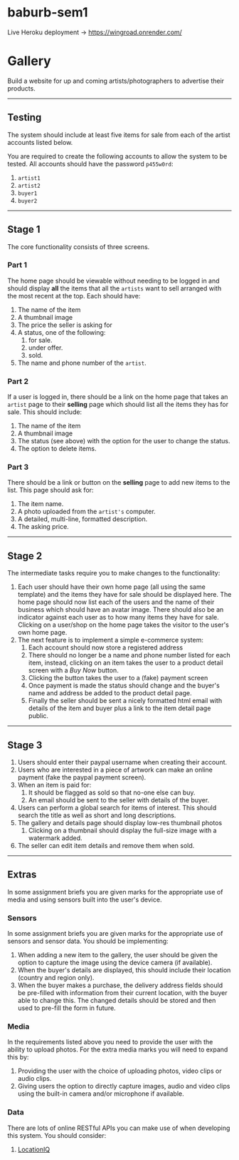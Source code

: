 # baburb-sem1

Live Heroku deployment -> https://wingroad.onrender.com/

# Gallery

Build a website for up and coming artists/photographers to advertise their products.

---

## Testing

The system should include at least five items for sale from each of the artist accounts listed below.

You are required to create the following accounts to allow the system to be tested. All accounts should have the password `p455w0rd`:

1. `artist1`
2. `artist2`
3. `buyer1`
4. `buyer2`

---

## Stage 1

The core functionality consists of three screens.

### Part 1

The home page should be viewable without needing to be logged in and should display **all** the items that all the `artists` want to sell arranged with the most recent at the top. Each should have:

1. The name of the item
2. A thumbnail image
3. The price the seller is asking for
4. A status, one of the following:
    1. for sale.
    2. under offer.
    3. sold.
5. The name and phone number of the `artist`.

### Part 2

If a user is logged in, there should be a link on the home page that takes an `artist` page to their **selling** page which should list all the items they has for sale. This should include:

1. The name of the item
2. A thumbnail image
3. The status (see above) with the option for the user to change the status.
4. The option to delete items.

### Part 3

There should be a link or button on the **selling** page to add new items to the list. This page should ask for:

1. The item name.
2. A photo uploaded from the `artist's` computer.
3. A detailed, multi-line, formatted description.
4. The asking price.

---

## Stage 2

The intermediate tasks require you to make changes to the functionality:

1. Each user should have their own home page (all using the same template) and the items they have for sale should be displayed here. The home page should now list each of the users and the name of their business which should have an avatar image. There should also be an indicator against each user as to how many items they have for sale. Clicking on a user/shop on the home page takes the visitor to the user's own home page.
2. The next feature is to implement a simple e-commerce system:
    1. Each account should now store a registered address
    2. There should no longer be a name and phone number listed for each item, instead, clicking on an item takes the user to a product detail screen with a _Buy Now_ button.
    3. Clicking the button takes the user to a (fake) payment screen
    4. Once payment is made the status should change and the buyer's name and address be added to the product detail page.
    5. Finally the seller should be sent a nicely formatted html email with details of the item and buyer plus a link to the item detail page
 public.

---

## Stage 3

1. Users should enter their paypal username when creating their account.
2. Users who are interested in a piece of artwork can make an online payment (fake the paypal payment screen).
3. When an item is paid for:
    1. It should be flagged as sold so that no-one else can buy.
    2. An email should be sent to the seller with details of the buyer.
4. Users can perform a global search for items of interest. This should search the title as well as short and long descriptions.
5. The gallery and details page should display low-res thumbnail photos
    1. Clicking on a thumbnail should display the full-size image with a watermark added.
6. The seller can edit item details and remove them when sold.

----

## Extras

In some assignment briefs you are given marks for the appropriate use of media and using sensors built into the user's device.

### Sensors

In some assignment briefs you are given marks for the appropriate use of sensors and sensor data. You should be implementing:

1. When adding a new item to the gallery, the user should be given the option to capture the image using the device camera (if available).
2. When the buyer's details are displayed, this should include their location (country and region only).
3. When the buyer makes a purchase, the delivery address fields should be pre-filled with information from their current location, with the buyer able to change this. The changed details should be stored and then used to pre-fill the form in future.

### Media

In the requirements listed above you need to provide the user with the ability to upload photos. For the extra media marks you will need to expand this by:

1. Providing the user with the choice of uploading photos, video clips or audio clips.
2. Giving users the option to directly capture images, audio and video clips using the built-in camera and/or microphone if available.

### Data

There are lots of online RESTful APIs you can make use of when developing this system. You should consider:

1. [LocationIQ](https://locationiq.com)
